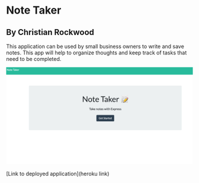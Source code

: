 # Note Taker 
## By Christian Rockwood

This application can be used by small business owners to write and save notes.
This app will help to organize thoughts and keep track of tasks that need to be completed.


![Application](./Screen%20Shot%202022-09-14%20at%207.54.31%20PM.png)

[Link to deployed application](heroku link)
